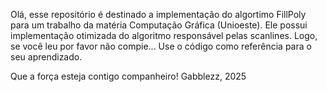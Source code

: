 Olá, esse repositório é destinado a implementação do algortimo FillPoly para um trabalho da matéria Computação Gráfica (Unioeste). Ele possui implementação otimizada do algoritmo responsável pelas scanlines. Logo, se você leu por favor não compie... Use o código como referência
para o seu aprendizado. 







Que a força esteja contigo companheiro! 
Gabblezz, 2025
